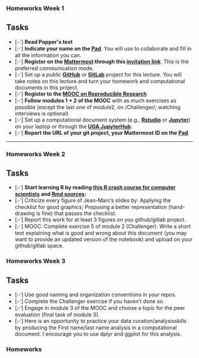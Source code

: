 ### Homeworks Week 1

## Tasks


- [✅] **Read Popper's text**
- [✅] **Indicate your name on the [Pad](https://codimd.math.cnrs.fr/Dai2ZzqzTwezOMZVIyMN-g#)**. You will use to collaborate and fill in all the information you can.
- [✅] **Register on the [Mattermost](https://framateam.org/smpe-2023-2024/channels/town-square) through this [invitation link](https://framateam.org/signup_user_complete/?id=yxk5rpuqdpds5b785t6ka94o4e&md=link&sbr=su)**. This is the preferred communication mode.
- [✅] Set up a *public* [**GitHub**](https://github.com/yourusername/yourproject) or [**GitLab**](https://gitlab.com/yourusername/yourproject) project for this lecture. You will take notes on this lecture and turn your homework and computational documents in this project.
- [✅] **Register to the [MOOC on Reproducible Research](https://www.fun-mooc.fr/fr/cours/recherche-reproductible-principes-methodologiques-pour-une-science-transparente/)**
- [✅] **Follow modules 1 + 2 of the MOOC** with as much exercises as possible (except the last one of module2, on /Challenger/; watching interviews is optional)
- [✅] Set up a computational document system (e.g., [**Rstudio**](#rstudio) or [**Jupyter**](#jupyter)) on your laptop or through the [**UGA JupyterHub**](https://jupyterhub.u-ga.fr/).
- [✅] **Report the URL of your git project, your Mattermost ID on the [Pad](https://codimd.math.cnrs.fr/Dai2ZzqzTwezOMZVIyMN-g#)**.


---
### Homeworks Week 2

## Tasks


- [✅] **Start learning R by reading [this R crash course for computer scientists](https://htmlpreview.github.io/?https://github.com/alegrand/SMPE/blob/master/sessions/2022_10_Grenoble/R_crash_course.html) and [Rmd sources](https://github.com/alegrand/SMPE/blob/master/sessions/2022_10_Grenoble/R_crash_course.Rmd):**
- [✅] Criticize every figure of Jean-Marc’s slides by: Applying the checklist for good graphics; Proposing a better representation (hand-drawing is fine) that passes the checklist.
- [✅] Report this work for at least 3 figures on you github/gitlab project.
- [✅] MOOC: Complete exercise 5 of module 2 (Challenger). Write a short text explaining what is good and wrong about this document (you may want to provide an updated version of the notebook) and upload on your github/gitlab space.

### Homeworks Week 3

## Tasks
- [✅] Use good naming and organization conventions in your repos.
- [✅] Complete the Challenger exercise if you haven’t done so.
- [✅] Engage in module 3 of the MOOC and choose a topic for the peer evaluation (final task of module 3).
- [✅] Here is an opportunity to practice your data curation/analysisskills by producing the First name/last name analysis in a computational document. I encourage you to use dplyr and ggplot for this analysis.

### Homeworks 

